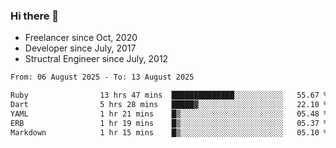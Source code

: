 ### Hi there 👋

- Freelancer since Oct, 2020
- Developer since July, 2017
- Structral Engineer since July, 2012

<!--START_SECTION:waka-->

```txt
From: 06 August 2025 - To: 13 August 2025

Ruby                13 hrs 47 mins  ██████████████░░░░░░░░░░░   55.67 %
Dart                5 hrs 28 mins   █████▓░░░░░░░░░░░░░░░░░░░   22.10 %
YAML                1 hr 21 mins    █▒░░░░░░░░░░░░░░░░░░░░░░░   05.48 %
ERB                 1 hr 19 mins    █▒░░░░░░░░░░░░░░░░░░░░░░░   05.37 %
Markdown            1 hr 15 mins    █▒░░░░░░░░░░░░░░░░░░░░░░░   05.10 %
```

<!--END_SECTION:waka-->
